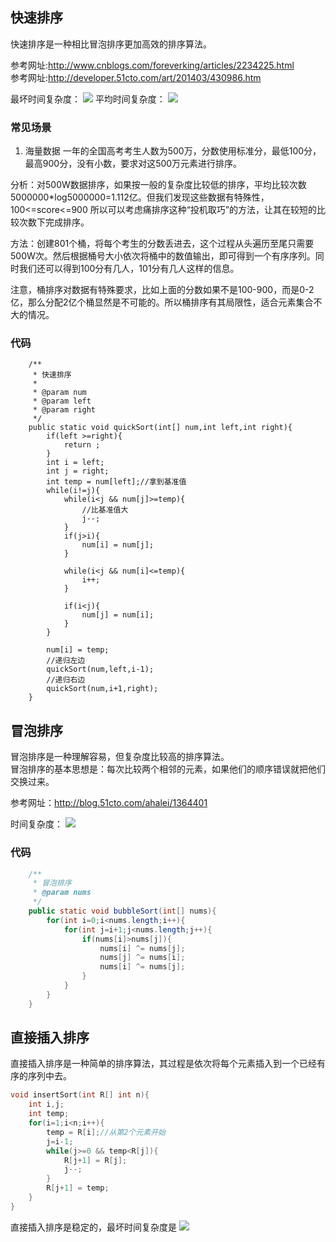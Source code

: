 
## 快速排序

快速排序是一种相比冒泡排序更加高效的排序算法。

参考网址:http://www.cnblogs.com/foreverking/articles/2234225.html  
参考网址:http://developer.51cto.com/art/201403/430986.htm

最坏时间复杂度：
![](https://swapp-images.oss-cn-hangzhou.aliyuncs.com/user-head-img/20170703/20e7e87118de73aa6ccc37e291aaccb1.png)
平均时间复杂度：
![](https://swapp-images.oss-cn-hangzhou.aliyuncs.com/user-head-img/20170703/20e7e87118de73aa6ccc37e291aaccb2.png)

### 常见场景
1. 海量数据
一年的全国高考考生人数为500万，分数使用标准分，最低100分，最高900分，没有小数，要求对这500万元素进行排序。

分析：对500W数据排序，如果按一般的复杂度比较低的排序，平均比较次数5000000*log5000000=1.112亿。但我们发现这些数据有特殊性，100<=score<=900
所以可以考虑痛排序这种“投机取巧”的方法，让其在较短的比较次数下完成排序。

方法：创建801个桶，将每个考生的分数丢进去，这个过程从头遍历至尾只需要500W次。然后根据桶号大小依次将桶中的数值输出，即可得到一个有序序列。同时我们还可以得到100分有几人，101分有几人这样的信息。

注意，桶排序对数据有特殊要求，比如上面的分数如果不是100-900，而是0-2亿，那么分配2亿个桶显然是不可能的。所以桶排序有其局限性，适合元素集合不大的情况。


### 代码
```
    /**
     * 快速排序
     *
     * @param num
     * @param left
     * @param right
     */
    public static void quickSort(int[] num,int left,int right){
        if(left >=right){
            return ;
        }
        int i = left;
        int j = right;
        int temp = num[left];//拿到基准值
        while(i!=j){
            while(i<j && num[j]>=temp){
                //比基准值大
                j--;
            }
            if(j>i){
                num[i] = num[j];
            }

            while(i<j && num[i]<=temp){
                i++;
            }

            if(i<j){
                num[j] = num[i];
            }
        }

        num[i] = temp;
        //递归左边
        quickSort(num,left,i-1);
        //递归右边
        quickSort(num,i+1,right);
    }
```

## 冒泡排序

冒泡排序是一种理解容易，但复杂度比较高的排序算法。  
冒泡排序的基本思想是：每次比较两个相邻的元素，如果他们的顺序错误就把他们交换过来。

参考网址：http://blog.51cto.com/ahalei/1364401

时间复杂度：
![](https://swapp-images.oss-cn-hangzhou.aliyuncs.com/user-head-img/20170703/20e7e87118de73aa6ccc37e291aaccb1.png)

### 代码
```java
    /**
     * 冒泡排序
     * @param nums
     */
    public static void bubbleSort(int[] nums){
        for(int i=0;i<nums.length;i++){
            for(int j=i+1;j<nums.length;j++){
                if(nums[i]>nums[j]){
                    nums[i] ^= nums[j];
                    nums[j] ^= nums[i];
                    nums[i] ^= nums[j];
                }
            }
        }
    }
```

## 直接插入排序

直接插入排序是一种简单的排序算法，其过程是依次将每个元素插入到一个已经有序的序列中去。
```cpp
void insertSort(int R[] int n){
    int i,j;
    int temp;
    for(i=1;i<n;i++){
        temp = R[i];//从第2个元素开始
        j=i-1;
        while(j>=0 && temp<R[j]){
            R[j+1] = R[j];
            j--;
        }
        R[j+1] = temp;
    }
}
```
直接插入排序是稳定的，最坏时间复杂度是
![](https://swapp-images.oss-cn-hangzhou.aliyuncs.com/user-head-img/20170703/20e7e87118de73aa6ccc37e291aaccb1.png)
